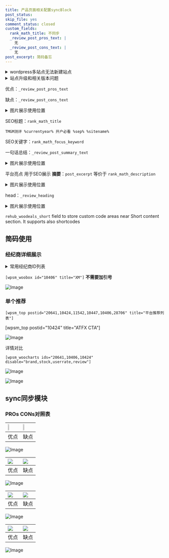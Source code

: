 ```yaml
---
title: 产品页面相关配置syncBlock
post_status: 
skip_file: yes
comment_status: closed
custom_fields:
  rank_math_title: 不同步
  _review_post_pros_text: |
    无
  _review_post_cons_text: |
    无
post_excerpt: 简码备忘
---
```

<details><summary>wordpress多站点无法新建站点</summary>

<li>和报错需要清理cookies一样的原因</li>
<li>wp-config.php里面<code>define( 'SUBDOMAIN_INSTALL', false );//子域名安装</code></li>
<li>新建子站点是用<code>define( 'SUBDOMAIN_INSTALL', true);//子域名安装</code> 完成以后，改成<code>false</code></li>
</details>

<details><summary>站点升级和相关版本问题</summary>

<p>wordpress：5.9.9
woocommerce：7.5.1
出现问题的地方：主题选项里面>><strong>Product layout >>compact style</strong></p>
<p>如何出现没有用过的字段 导致无法保存。先导出配置 然后进行修改，后面再次恢复即可。</p>
<p>出现部分字段无法显示时，需要返回默认布局后，对产品进行保存就好了。</p>
<p></p>
</details>

优点：`_review_post_pros_text`

缺点：`_review_post_cons_text`

<details><summary>图片展示使用位置</summary>

<img src="https://prod-files-secure.s3.us-west-2.amazonaws.com/39ed1227-6d7d-4570-be36-9ccd4a2c4241/f51d3d83-55d4-4bdf-9604-f37ec77ab556/Untitled.png?X-Amz-Algorithm=AWS4-HMAC-SHA256&X-Amz-Content-Sha256=UNSIGNED-PAYLOAD&X-Amz-Credential=ASIAZI2LB46627ZCP3JJ%2F20251014%2Fus-west-2%2Fs3%2Faws4_request&X-Amz-Date=20251014T165517Z&X-Amz-Expires=3600&X-Amz-Security-Token=IQoJb3JpZ2luX2VjELn%2F%2F%2F%2F%2F%2F%2F%2F%2F%2FwEaCXVzLXdlc3QtMiJHMEUCIFdj0MWKMMVAvPiXM9maD%2FaraQeSFtE6BVs2C4nXTg70AiEAn7NL%2BKW4uUEqp9s1tjBTlrOPF5cDV3TfsQ%2FthPXDN%2Fwq%2FwMIYhAAGgw2Mzc0MjMxODM4MDUiDCCLOAYnqXlEal1zLyrcA0crk%2FZZ66WFIVXxql%2FSPZPyUyE3syr5lSlD4xfMxyZ1HPBpKjJP%2B0Dm5dhZL9wZMwb9E6aKQt%2FtcwfJ7oRi%2FzK3oZTuOX42UeTwKYq0ppZJCV%2Bx5Clp9BK%2B8XLhnxB0D%2FcFlYoStOFEV%2BGpjtpmTs2bV1XTK4HnJJ%2FezShRNM52A6mrSeFk0yeX5GsH35wU%2FijvClWukp1mU19k6ZwynrN1UCL2pQURLaea7lZ9wrP5DdFI2AqUDHGKIP0EO4odAfjSUJi8ujlgcamOgON7Br%2B1VzEaGN6g7DeWQ6UQpuW2FSswiHqI7dqqGux27JBi6Dy3Uvp3dAnsYeZHRfjGiuUNv0fKaCTU3NjsdAC9rNp9x46w4hVeilrjfk5COLqfvQUuopRoPuw95bxVSUNJ%2FRc6i5AdcLEkKNVTCoK8U4ZiIRfDFFldGuKo%2BdzgZjeQGS%2FDHsstB07c9m9yFHZ4L22rWUp010qHicLzb1Aw1lr4BxtDmmm67Ge3Nj3F9dOXpNFwWT5%2BdwRal2FEmz6ee7QZyUYo1GFUEOC66skMfBwC%2BBiH18kq7jGWnEsAMGBy06TrLv%2B9VYtcIewTF%2BFbCx0Nb4jihfutW7ceEMAbV8Dccv2UVayWbZY1JgLJMIL4uccGOqUBfbNWyzhUAe90ugmM7uyIEEethW2e6C2h2IaOyuJXGBz5C%2FGt%2BugnGjAq2Di40JYUnzh168wHk7YTkMXYCaVtTknhxiOYV0MXg6Adk1qtuAx2sYJAsp52WZN73fVxg69mqGVdZuAaZVv7a7n0VvvP3RGcx0s0ecdWd4HCTw6shDJBjCQ%2B9GUwRF%2BnMD1gYTXXfQ2Kkz4kMaro3UbDoMsJ%2B2i3MmVN&X-Amz-Signature=827076a347ba702586a418c70839a155dd1fa40d583e452dc2e739620113a5b3&X-Amz-SignedHeaders=host&x-amz-checksum-mode=ENABLED&x-id=GetObject" alt="Image">
</details>

SEO标题：`rank_math_title`

`TMGM测评 %currentyear% 开户必看 %sep% %sitename%`

SEO关键字：`rank_math_focus_keyword`

一句话总结：`_review_post_summary_text`

<details><summary>图片展示使用位置</summary>

<img src="https://prod-files-secure.s3.us-west-2.amazonaws.com/39ed1227-6d7d-4570-be36-9ccd4a2c4241/4b96a922-296c-4f4e-8630-d1c870cbce01/Untitled.png?X-Amz-Algorithm=AWS4-HMAC-SHA256&X-Amz-Content-Sha256=UNSIGNED-PAYLOAD&X-Amz-Credential=ASIAZI2LB466Z7JJGJTS%2F20251014%2Fus-west-2%2Fs3%2Faws4_request&X-Amz-Date=20251014T165517Z&X-Amz-Expires=3600&X-Amz-Security-Token=IQoJb3JpZ2luX2VjELn%2F%2F%2F%2F%2F%2F%2F%2F%2F%2FwEaCXVzLXdlc3QtMiJGMEQCIA8bwLI7qvYDpdDYeFV8ItLPnaE9v2IUHXGIVClG67YfAiB9PcSGumnUZp8tB2sGxhnu0lqUWEd0O%2FGckYr%2B0yQgvyr%2FAwhiEAAaDDYzNzQyMzE4MzgwNSIMo8fXwCsL2y84Y4QhKtwDNFscaD7tolHK3zEwH0j%2BnKFnZuyz5S9%2BpzptumCe4%2BGg89M8%2FRieZFh9oDhBkdZihJyVWZpLGWda0ThojhsRmvzX%2BVeigy%2FXIxoesw%2BT7KaK5vXmRL1HSXzCX714nrp2%2BQ5R7O6gdABcMaMOQsOdi4neVdHTka4b6dtlW8Quuz5UJuXzJlA303rhwpjKA09duDRUUsNAGGXd6yTWrvUWmxiY9HR0hFlYvBkPdZgxF8FT2ZrBj3iAQAJzbAsrp9T1IOBYHh1SPXiArUHfSlnL%2FRTeGUGoXqrSI5CFP9IhZHhHhxr9ujLr9dNuwjMKAmDIDCJpYTHOAvthuIAu4EN9hwBLNb4WTo%2BTmo5rSFxBbE7BhVV6iDYRBP%2F4b5cRI0OKfEDDQM8vWGbV8%2FnSIV5m23rD1ul7V2HJtmSUKsTI6%2Bff%2BwvPcHuFPM9e41Xl%2BuYhWGiRHvepXUeE0xFldMy2%2FQUHwcwkfZ9FAq%2BJzrT4tJlGpDaKP%2BD%2FEwGLBLZ7xfxymvFEcoOdZYmBoIhR1Ztk0XVMrbXsM3hNBkJF5oYMd0ynsPLgshsNdKN8k1C7Zvkq6ApdyIa1doOn33ko2%2BTiBIZEnqfunTOzsTDM8VwdALkqHSFj5We%2BkCHAaTswlfi5xwY6pgF6IwB37wCDhnJUJgsBMR8LZZPNuvzWb6Zc7EGRiXxAt3T983vqhywsrUyAYYbtqV6mvHZkb9aRqmFcpn9k3GlOn2F0ocjey8wOYbnpLoJlutXGPSGGPQmOOy02HrRPMdsbe8qpGmw12of%2FVicS6jqFuHNJYymgGut2NUOac09RaRAgHlxmZ8MpXyqiJvMAASyBIWXMXh9Fk2lP9mSUWDBfdqvDCHZH&X-Amz-Signature=6414088bbf4bfdf89651e7a7126d2cfc9bfd98b3c17509e2aaafd68cd54c990c&X-Amz-SignedHeaders=host&x-amz-checksum-mode=ENABLED&x-id=GetObject" alt="Image">
</details>

平台亮点 用于SEO展示 **摘要**：`post_excerpt`  等价于 `rank_math_description`

<details><summary>图片展示使用位置</summary>

<img src="https://prod-files-secure.s3.us-west-2.amazonaws.com/39ed1227-6d7d-4570-be36-9ccd4a2c4241/1ee11f63-b60a-4dfe-a7a7-d58ff23b5d88/Untitled.png?X-Amz-Algorithm=AWS4-HMAC-SHA256&X-Amz-Content-Sha256=UNSIGNED-PAYLOAD&X-Amz-Credential=ASIAZI2LB466RLE4NOC7%2F20251014%2Fus-west-2%2Fs3%2Faws4_request&X-Amz-Date=20251014T165519Z&X-Amz-Expires=3600&X-Amz-Security-Token=IQoJb3JpZ2luX2VjELn%2F%2F%2F%2F%2F%2F%2F%2F%2F%2FwEaCXVzLXdlc3QtMiJHMEUCIHdC4MZB1MDqYeqAR%2FqUjlHfMr0I12fDl6YKaKCONR8QAiEA6CzddaaOR8zY3e7n92m5GSR7%2BNxn4G7HP1%2B3rZ%2Fpeq0q%2FwMIYhAAGgw2Mzc0MjMxODM4MDUiDE41SciF%2FeK434jxwSrcAwFSGdUXgBIj54dHxsMRgJBqcIJaMw9l8yHqbCizsAPYnbmRZq1MRmrWxhDKpWtYJlEG8wsGsJHGF4%2F2vqit%2F5B9b72b0w2IibBfYLm57wEfawks4t2fKowEYGC8zyb8BMNxJwf2%2FBLn%2BZ5AOkym6986ClRvPnQ3%2F6rLgmy9E2LunTZJAEyoZp%2F3%2BdBPsDSJSodwdWiG7aBrEBqb5JMAeZLzvfXhryaVVG3Q07YT2tDJ3MqSu12TRobO9OkE6j4vGgYwvtC3dT%2B2CCDUUe4G2cJtToEavKLH4ggyGD%2BBtG0YP3fvNZWfqd5vEk%2B66kMRqpGaxB6qoyPgtXoAEdbAU00cjSKo3F%2F%2FVjXl%2Fsl3YaTfJVNlrBFCcX791y7qtOj4C32XIx%2FPtKTKEqtstC60JyZVkqE7P8zHhrLhwJlmkf9CtVzL4GgpvcVPYq%2BCZfs2Akg2qXGqmXHQQ2HXhLdbt7DSD1X4L6dKIlCsgMW7fG0SWQ6buICqN4ImmHVFBi7CTeMpTH5h7qBdeZcuuF0ZQFwit9bxqtA9EbZPjMVzm2uhRogyjRcYsYY%2FJh5U6rKqyh2xDMCUvbpqwYMwyCH9v%2FmHiLvUD1MO93KRSCt35Gfdmu5OBWxntkE9uI%2FxMMb4uccGOqUBNF8aDXhaesIDM6vg8eske3cwdWS%2FUuWb%2B6Rr1Vg5SF5PKXtY4M1tGMXdsoHiivsLUnS18AyHBZAqEQTDb90COR0NCy4ex5pvVZzJZ5efOZposl51sTncqFG7ssStG%2Fny9OYdABNyfbBoUpK2HTVRgjtlH343tD21FA4mdpS%2BRAGZKEQjOfOsloCkAN1vQ3%2BUa6KMxfIuHW%2Ba7tH8swJHEvaTVDsA&X-Amz-Signature=cfdb448746be560b18e951594b50036e09499470d3f39bc1e9f8c56e8704109b&X-Amz-SignedHeaders=host&x-amz-checksum-mode=ENABLED&x-id=GetObject" alt="Image">
<img src="https://prod-files-secure.s3.us-west-2.amazonaws.com/39ed1227-6d7d-4570-be36-9ccd4a2c4241/ad4118b5-78d8-4fbe-801e-3b29b5d99c01/Untitled.png?X-Amz-Algorithm=AWS4-HMAC-SHA256&X-Amz-Content-Sha256=UNSIGNED-PAYLOAD&X-Amz-Credential=ASIAZI2LB466RLE4NOC7%2F20251014%2Fus-west-2%2Fs3%2Faws4_request&X-Amz-Date=20251014T165519Z&X-Amz-Expires=3600&X-Amz-Security-Token=IQoJb3JpZ2luX2VjELn%2F%2F%2F%2F%2F%2F%2F%2F%2F%2FwEaCXVzLXdlc3QtMiJHMEUCIHdC4MZB1MDqYeqAR%2FqUjlHfMr0I12fDl6YKaKCONR8QAiEA6CzddaaOR8zY3e7n92m5GSR7%2BNxn4G7HP1%2B3rZ%2Fpeq0q%2FwMIYhAAGgw2Mzc0MjMxODM4MDUiDE41SciF%2FeK434jxwSrcAwFSGdUXgBIj54dHxsMRgJBqcIJaMw9l8yHqbCizsAPYnbmRZq1MRmrWxhDKpWtYJlEG8wsGsJHGF4%2F2vqit%2F5B9b72b0w2IibBfYLm57wEfawks4t2fKowEYGC8zyb8BMNxJwf2%2FBLn%2BZ5AOkym6986ClRvPnQ3%2F6rLgmy9E2LunTZJAEyoZp%2F3%2BdBPsDSJSodwdWiG7aBrEBqb5JMAeZLzvfXhryaVVG3Q07YT2tDJ3MqSu12TRobO9OkE6j4vGgYwvtC3dT%2B2CCDUUe4G2cJtToEavKLH4ggyGD%2BBtG0YP3fvNZWfqd5vEk%2B66kMRqpGaxB6qoyPgtXoAEdbAU00cjSKo3F%2F%2FVjXl%2Fsl3YaTfJVNlrBFCcX791y7qtOj4C32XIx%2FPtKTKEqtstC60JyZVkqE7P8zHhrLhwJlmkf9CtVzL4GgpvcVPYq%2BCZfs2Akg2qXGqmXHQQ2HXhLdbt7DSD1X4L6dKIlCsgMW7fG0SWQ6buICqN4ImmHVFBi7CTeMpTH5h7qBdeZcuuF0ZQFwit9bxqtA9EbZPjMVzm2uhRogyjRcYsYY%2FJh5U6rKqyh2xDMCUvbpqwYMwyCH9v%2FmHiLvUD1MO93KRSCt35Gfdmu5OBWxntkE9uI%2FxMMb4uccGOqUBNF8aDXhaesIDM6vg8eske3cwdWS%2FUuWb%2B6Rr1Vg5SF5PKXtY4M1tGMXdsoHiivsLUnS18AyHBZAqEQTDb90COR0NCy4ex5pvVZzJZ5efOZposl51sTncqFG7ssStG%2Fny9OYdABNyfbBoUpK2HTVRgjtlH343tD21FA4mdpS%2BRAGZKEQjOfOsloCkAN1vQ3%2BUa6KMxfIuHW%2Ba7tH8swJHEvaTVDsA&X-Amz-Signature=c2900504e2e1738a1ac7d1bcefa0f101976df92acb87aecd89c67adb2a3b0985&X-Amz-SignedHeaders=host&x-amz-checksum-mode=ENABLED&x-id=GetObject" alt="Image">
<img src="https://prod-files-secure.s3.us-west-2.amazonaws.com/39ed1227-6d7d-4570-be36-9ccd4a2c4241/a38cf7c9-a79c-4b64-9e94-13589fe0758b/Untitled.png?X-Amz-Algorithm=AWS4-HMAC-SHA256&X-Amz-Content-Sha256=UNSIGNED-PAYLOAD&X-Amz-Credential=ASIAZI2LB466RLE4NOC7%2F20251014%2Fus-west-2%2Fs3%2Faws4_request&X-Amz-Date=20251014T165519Z&X-Amz-Expires=3600&X-Amz-Security-Token=IQoJb3JpZ2luX2VjELn%2F%2F%2F%2F%2F%2F%2F%2F%2F%2FwEaCXVzLXdlc3QtMiJHMEUCIHdC4MZB1MDqYeqAR%2FqUjlHfMr0I12fDl6YKaKCONR8QAiEA6CzddaaOR8zY3e7n92m5GSR7%2BNxn4G7HP1%2B3rZ%2Fpeq0q%2FwMIYhAAGgw2Mzc0MjMxODM4MDUiDE41SciF%2FeK434jxwSrcAwFSGdUXgBIj54dHxsMRgJBqcIJaMw9l8yHqbCizsAPYnbmRZq1MRmrWxhDKpWtYJlEG8wsGsJHGF4%2F2vqit%2F5B9b72b0w2IibBfYLm57wEfawks4t2fKowEYGC8zyb8BMNxJwf2%2FBLn%2BZ5AOkym6986ClRvPnQ3%2F6rLgmy9E2LunTZJAEyoZp%2F3%2BdBPsDSJSodwdWiG7aBrEBqb5JMAeZLzvfXhryaVVG3Q07YT2tDJ3MqSu12TRobO9OkE6j4vGgYwvtC3dT%2B2CCDUUe4G2cJtToEavKLH4ggyGD%2BBtG0YP3fvNZWfqd5vEk%2B66kMRqpGaxB6qoyPgtXoAEdbAU00cjSKo3F%2F%2FVjXl%2Fsl3YaTfJVNlrBFCcX791y7qtOj4C32XIx%2FPtKTKEqtstC60JyZVkqE7P8zHhrLhwJlmkf9CtVzL4GgpvcVPYq%2BCZfs2Akg2qXGqmXHQQ2HXhLdbt7DSD1X4L6dKIlCsgMW7fG0SWQ6buICqN4ImmHVFBi7CTeMpTH5h7qBdeZcuuF0ZQFwit9bxqtA9EbZPjMVzm2uhRogyjRcYsYY%2FJh5U6rKqyh2xDMCUvbpqwYMwyCH9v%2FmHiLvUD1MO93KRSCt35Gfdmu5OBWxntkE9uI%2FxMMb4uccGOqUBNF8aDXhaesIDM6vg8eske3cwdWS%2FUuWb%2B6Rr1Vg5SF5PKXtY4M1tGMXdsoHiivsLUnS18AyHBZAqEQTDb90COR0NCy4ex5pvVZzJZ5efOZposl51sTncqFG7ssStG%2Fny9OYdABNyfbBoUpK2HTVRgjtlH343tD21FA4mdpS%2BRAGZKEQjOfOsloCkAN1vQ3%2BUa6KMxfIuHW%2Ba7tH8swJHEvaTVDsA&X-Amz-Signature=61957e7d53858824e7c13e04bebae9ebdad27f8b073698a39a6c80b3ecf2aa9a&X-Amz-SignedHeaders=host&x-amz-checksum-mode=ENABLED&x-id=GetObject" alt="Image">
<img src="https://prod-files-secure.s3.us-west-2.amazonaws.com/39ed1227-6d7d-4570-be36-9ccd4a2c4241/7da6fc1e-d2ac-42ae-8c75-cb5749aa18f6/Untitled.png?X-Amz-Algorithm=AWS4-HMAC-SHA256&X-Amz-Content-Sha256=UNSIGNED-PAYLOAD&X-Amz-Credential=ASIAZI2LB466RLE4NOC7%2F20251014%2Fus-west-2%2Fs3%2Faws4_request&X-Amz-Date=20251014T165519Z&X-Amz-Expires=3600&X-Amz-Security-Token=IQoJb3JpZ2luX2VjELn%2F%2F%2F%2F%2F%2F%2F%2F%2F%2FwEaCXVzLXdlc3QtMiJHMEUCIHdC4MZB1MDqYeqAR%2FqUjlHfMr0I12fDl6YKaKCONR8QAiEA6CzddaaOR8zY3e7n92m5GSR7%2BNxn4G7HP1%2B3rZ%2Fpeq0q%2FwMIYhAAGgw2Mzc0MjMxODM4MDUiDE41SciF%2FeK434jxwSrcAwFSGdUXgBIj54dHxsMRgJBqcIJaMw9l8yHqbCizsAPYnbmRZq1MRmrWxhDKpWtYJlEG8wsGsJHGF4%2F2vqit%2F5B9b72b0w2IibBfYLm57wEfawks4t2fKowEYGC8zyb8BMNxJwf2%2FBLn%2BZ5AOkym6986ClRvPnQ3%2F6rLgmy9E2LunTZJAEyoZp%2F3%2BdBPsDSJSodwdWiG7aBrEBqb5JMAeZLzvfXhryaVVG3Q07YT2tDJ3MqSu12TRobO9OkE6j4vGgYwvtC3dT%2B2CCDUUe4G2cJtToEavKLH4ggyGD%2BBtG0YP3fvNZWfqd5vEk%2B66kMRqpGaxB6qoyPgtXoAEdbAU00cjSKo3F%2F%2FVjXl%2Fsl3YaTfJVNlrBFCcX791y7qtOj4C32XIx%2FPtKTKEqtstC60JyZVkqE7P8zHhrLhwJlmkf9CtVzL4GgpvcVPYq%2BCZfs2Akg2qXGqmXHQQ2HXhLdbt7DSD1X4L6dKIlCsgMW7fG0SWQ6buICqN4ImmHVFBi7CTeMpTH5h7qBdeZcuuF0ZQFwit9bxqtA9EbZPjMVzm2uhRogyjRcYsYY%2FJh5U6rKqyh2xDMCUvbpqwYMwyCH9v%2FmHiLvUD1MO93KRSCt35Gfdmu5OBWxntkE9uI%2FxMMb4uccGOqUBNF8aDXhaesIDM6vg8eske3cwdWS%2FUuWb%2B6Rr1Vg5SF5PKXtY4M1tGMXdsoHiivsLUnS18AyHBZAqEQTDb90COR0NCy4ex5pvVZzJZ5efOZposl51sTncqFG7ssStG%2Fny9OYdABNyfbBoUpK2HTVRgjtlH343tD21FA4mdpS%2BRAGZKEQjOfOsloCkAN1vQ3%2BUa6KMxfIuHW%2Ba7tH8swJHEvaTVDsA&X-Amz-Signature=907b96562fd0d3f69b9cb7a36ff1dfe0fd73e08d6b8a3a0c4fb8701d48b08361&X-Amz-SignedHeaders=host&x-amz-checksum-mode=ENABLED&x-id=GetObject" alt="Image">
<img src="https://prod-files-secure.s3.us-west-2.amazonaws.com/39ed1227-6d7d-4570-be36-9ccd4a2c4241/7e97f40a-eaee-47f5-b2f9-475f96808fa7/Untitled.png?X-Amz-Algorithm=AWS4-HMAC-SHA256&X-Amz-Content-Sha256=UNSIGNED-PAYLOAD&X-Amz-Credential=ASIAZI2LB466RLE4NOC7%2F20251014%2Fus-west-2%2Fs3%2Faws4_request&X-Amz-Date=20251014T165519Z&X-Amz-Expires=3600&X-Amz-Security-Token=IQoJb3JpZ2luX2VjELn%2F%2F%2F%2F%2F%2F%2F%2F%2F%2FwEaCXVzLXdlc3QtMiJHMEUCIHdC4MZB1MDqYeqAR%2FqUjlHfMr0I12fDl6YKaKCONR8QAiEA6CzddaaOR8zY3e7n92m5GSR7%2BNxn4G7HP1%2B3rZ%2Fpeq0q%2FwMIYhAAGgw2Mzc0MjMxODM4MDUiDE41SciF%2FeK434jxwSrcAwFSGdUXgBIj54dHxsMRgJBqcIJaMw9l8yHqbCizsAPYnbmRZq1MRmrWxhDKpWtYJlEG8wsGsJHGF4%2F2vqit%2F5B9b72b0w2IibBfYLm57wEfawks4t2fKowEYGC8zyb8BMNxJwf2%2FBLn%2BZ5AOkym6986ClRvPnQ3%2F6rLgmy9E2LunTZJAEyoZp%2F3%2BdBPsDSJSodwdWiG7aBrEBqb5JMAeZLzvfXhryaVVG3Q07YT2tDJ3MqSu12TRobO9OkE6j4vGgYwvtC3dT%2B2CCDUUe4G2cJtToEavKLH4ggyGD%2BBtG0YP3fvNZWfqd5vEk%2B66kMRqpGaxB6qoyPgtXoAEdbAU00cjSKo3F%2F%2FVjXl%2Fsl3YaTfJVNlrBFCcX791y7qtOj4C32XIx%2FPtKTKEqtstC60JyZVkqE7P8zHhrLhwJlmkf9CtVzL4GgpvcVPYq%2BCZfs2Akg2qXGqmXHQQ2HXhLdbt7DSD1X4L6dKIlCsgMW7fG0SWQ6buICqN4ImmHVFBi7CTeMpTH5h7qBdeZcuuF0ZQFwit9bxqtA9EbZPjMVzm2uhRogyjRcYsYY%2FJh5U6rKqyh2xDMCUvbpqwYMwyCH9v%2FmHiLvUD1MO93KRSCt35Gfdmu5OBWxntkE9uI%2FxMMb4uccGOqUBNF8aDXhaesIDM6vg8eske3cwdWS%2FUuWb%2B6Rr1Vg5SF5PKXtY4M1tGMXdsoHiivsLUnS18AyHBZAqEQTDb90COR0NCy4ex5pvVZzJZ5efOZposl51sTncqFG7ssStG%2Fny9OYdABNyfbBoUpK2HTVRgjtlH343tD21FA4mdpS%2BRAGZKEQjOfOsloCkAN1vQ3%2BUa6KMxfIuHW%2Ba7tH8swJHEvaTVDsA&X-Amz-Signature=f0ca2bb28f8f9ec83fe4327d02718f6dd3027813d14f17c4fdc61327d8086826&X-Amz-SignedHeaders=host&x-amz-checksum-mode=ENABLED&x-id=GetObject" alt="Image">
</details>

head：`_review_heading`

<details><summary>图片展示使用位置</summary>

<img src="https://prod-files-secure.s3.us-west-2.amazonaws.com/39ed1227-6d7d-4570-be36-9ccd4a2c4241/3a4650ad-9887-415c-889a-edd51fa54f27/Untitled.png?X-Amz-Algorithm=AWS4-HMAC-SHA256&X-Amz-Content-Sha256=UNSIGNED-PAYLOAD&X-Amz-Credential=ASIAZI2LB466VNYWVV22%2F20251014%2Fus-west-2%2Fs3%2Faws4_request&X-Amz-Date=20251014T165521Z&X-Amz-Expires=3600&X-Amz-Security-Token=IQoJb3JpZ2luX2VjELn%2F%2F%2F%2F%2F%2F%2F%2F%2F%2FwEaCXVzLXdlc3QtMiJHMEUCIGXtL%2BlU5gn5uPkGfZOi2DdH5nmensD84%2F6Yyr5LWPfgAiEAgI0JA92g7sEFGTNXPadQdqzDR2GxMW2Ae9GFg1kN5%2BAq%2FwMIYhAAGgw2Mzc0MjMxODM4MDUiDH8gLKZwlhjPLeIetircA6wudacBPRzCLcAvlBTV8U8ddcSxLQz4wcWZ8mDeDhDni6koSLjev1xV8qK%2BNp11a8bDsJLCoETeU2etCPZsxowfSSBihFyj0gTyJM2HVSvlH49Hf9eav7f477ueMa96YIK0Hb8uKtrWxcyBM%2FCsMwpYnuT4gNWOgA19e8fzjV6PRKuJ1UUxhyZmwUWzhx%2FT9TMnTITKmN03V3G%2BjbgXcVs4yoV7JZQV%2BoZjbz6ehQY%2Bk9jpboEVsLmxcXQfkqxCOUMYnyW7FTA1TMXl1xseDWa80tymBBPQDQq4s0a4L7uJPVv%2BTonPYYhSDrt2nuy%2Bib6DPyJu%2BnTo%2Fxe0IEj9yute4gRnCrcA2BTf3D1DHGL5QERNIgbLzj%2BAVNFalI06WWJ8Ywe%2FoNA6lvZ1zTSeI68s33tsZ5Bo5M91NHF0Hsy9iyjp5ATukKQ8PwvfK48S5VniJMo%2BxTpB9Asqmrzw6knLuN1VrRLe5cyYpDgFQ3OiXZaiy7DbhGdDxbhKxMJ3aHBo0xtYciUsy5sY6b6CKqxogq8G3CllwEBn%2F%2BFFY7SMzBTxCoJYNwyOf75dsgtHdr8bGp%2F%2FCKovXofxlr2FWiY%2B1NVjxkouWVJK6%2BtiWG5ssKR2T8w%2F4kDsEagYMIH4uccGOqUBeIh1UXGqQQXa2ESmRduP3yQB5RfEVgD%2BoBzvopnv4MVEsIHR157BkayvDDV8UtVBVSWw%2FTFt3FIXwU32ObQxdpKcqrCEnXjsbdpE7KP38dpbccIaQSBG9Uhrhggce9IA7bUpJ7soigrLXpDMEmDrm0I9ZGfVTR0aDtaLE8%2Fx01sM6DXNRTbRD3m0he%2Bq3jGEV1LrcmPIpiz2eEXhpqHQSy5pq94B&X-Amz-Signature=90de2da37bda51f3fcbca9986a6195e263a51d7a01989ec58fd4d92636e39f50&X-Amz-SignedHeaders=host&x-amz-checksum-mode=ENABLED&x-id=GetObject" alt="Image">
</details>

`rehub_woodeals_short`	field to store custom code areas near Short content section. It supports also shortcodes



## 简码使用

### 经纪商详细展示

<details><summary>常用经纪商ID列表</summary>

<pre><code class="php">嘉盛 ===> 20641  [wpsm_woobox id="20641" title="嘉盛"]
易信easymarkets ===> 11542  [wpsm_woobox id="11542" title="易信easymarkets"]
ATFX外汇 ===> 10424  [wpsm_woobox id="10424" title="ATFX"]
XM ===> 10406  [wpsm_woobox id="10406" title="XM"]
TMGM ===> 29622  [wpsm_woobox id="29622" title="TMGM"]
HYCM ===> 10447  [wpsm_woobox id="10447" title="HYCM"]
fpmarkets澳福外汇 ===> 20639  [wpsm_woobox id="20639" title="fpmarkets澳福外汇"]</code></pre>
</details>

`[wpsm_woobox id="10406" title="XM"]` **不需要加引号**

![Image](https://prod-files-secure.s3.us-west-2.amazonaws.com/39ed1227-6d7d-4570-be36-9ccd4a2c4241/4f898f9d-0fa7-4e43-acd3-ac6bc7be575a/Untitled.png?X-Amz-Algorithm=AWS4-HMAC-SHA256&X-Amz-Content-Sha256=UNSIGNED-PAYLOAD&X-Amz-Credential=ASIAZI2LB466XZ35TG3A%2F20251014%2Fus-west-2%2Fs3%2Faws4_request&X-Amz-Date=20251014T165516Z&X-Amz-Expires=3600&X-Amz-Security-Token=IQoJb3JpZ2luX2VjELn%2F%2F%2F%2F%2F%2F%2F%2F%2F%2FwEaCXVzLXdlc3QtMiJGMEQCIDOby7r2oYEZipRkdkkfOdHiRq2RizyuJF1UzxdSNTFxAiAiuLP2VOxLh1EUV0mo5lu7RemsRlG7Fco22jnx2QPRJSr%2FAwhiEAAaDDYzNzQyMzE4MzgwNSIMz5PeJ7VgI5fgoJBmKtwDPtWeCEVLGWPmdtrOteDlU24cwrFWuBPy%2BxrBMGz%2BNfHwN4tPvFUiiOfCePTIKqxdzHMHo5uSzirVogWLSoC96GthokLkR0hWdNhaMmHpseWHtBAqKXmBNjsGw5B6aOUfQOkFp%2Fk2hGPC0%2BfptnrYU5ViWEDsHFIQ9cqjXl0cMjc%2FZ9ISVM9A5TMGiSmwNMCiIE1t62k5NFthCcd6v32bG%2FDo%2FmM4y5EcNsFhZdubei4Glj7ulJKPTq9J1Dz%2FTjj%2FvICUZ4lWotLUmbu94%2BryIgO6TZls6ovPqgeMFK2RG2s81e7Jl2FreL3FMhz1fjMfXqYLLCnj7c13%2FUZwXQ1fDp9nq%2Fg3vOkBnUMfnUGcA1HH19ofmFzL26JnNcSpH9K4tp2lGodzHIJt2ZTqon72l2%2FDplk%2B5lpsFu3dAs4jyCgobDVdfMNJ9yRCeKLHl7u6rh%2FFBgqo8ivBDkJ6SAkCn%2Fxkz9sxYtUvrI4edzC9QgTdNsJ5sZ9WG6TBMRPvWK31t7YzuR%2FWpe7byyrMUAg2auFKJTEIhjQtTm9hnp5od3zcxB97rwh1qOwFIX%2B%2F3a%2B8VZUerODdOI%2Fc6MTGqpKh%2FlnqSLcLxksmZp9NyokeB0WEixnG1LPzZ0ivsSkwjPi5xwY6pgGtz7G%2BUGv%2FdwCCPybweFw3NN1mWF9zp%2BdsC7c%2FX22qYl2QmEuI72fb2IHXnc%2F7fuGFSbIlgt1Cn8JGj%2FZ85YiGVGMEJqsZiEqeyUdgma%2Bk5uOH9yZPy4LHZtvIpw8uo%2B66dTg7oDemvrDfOAaM64SgEWpAqY%2FNCq0EShvxaAOs9z5bwRsSuUm8uISTvGyeUrNoPTJT%2B%2BKG6E3X9Axt9TOs1ezUNFxO&X-Amz-Signature=8b03908545e6bf25c16408e2717961efe8a1738d46d84e6df7272fc258886191&X-Amz-SignedHeaders=host&x-amz-checksum-mode=ENABLED&x-id=GetObject)

### 单个推荐
`[wpsm_top postid="20641,10424,11542,10447,10406,28706" title="平台推荐列表"]`

[wpsm_top postid="10424" title="ATFX CTA"]

![Image](https://prod-files-secure.s3.us-west-2.amazonaws.com/39ed1227-6d7d-4570-be36-9ccd4a2c4241/5ac620dc-51a8-48b6-b55d-91f47299193c/Untitled.png?X-Amz-Algorithm=AWS4-HMAC-SHA256&X-Amz-Content-Sha256=UNSIGNED-PAYLOAD&X-Amz-Credential=ASIAZI2LB466XZ35TG3A%2F20251014%2Fus-west-2%2Fs3%2Faws4_request&X-Amz-Date=20251014T165516Z&X-Amz-Expires=3600&X-Amz-Security-Token=IQoJb3JpZ2luX2VjELn%2F%2F%2F%2F%2F%2F%2F%2F%2F%2FwEaCXVzLXdlc3QtMiJGMEQCIDOby7r2oYEZipRkdkkfOdHiRq2RizyuJF1UzxdSNTFxAiAiuLP2VOxLh1EUV0mo5lu7RemsRlG7Fco22jnx2QPRJSr%2FAwhiEAAaDDYzNzQyMzE4MzgwNSIMz5PeJ7VgI5fgoJBmKtwDPtWeCEVLGWPmdtrOteDlU24cwrFWuBPy%2BxrBMGz%2BNfHwN4tPvFUiiOfCePTIKqxdzHMHo5uSzirVogWLSoC96GthokLkR0hWdNhaMmHpseWHtBAqKXmBNjsGw5B6aOUfQOkFp%2Fk2hGPC0%2BfptnrYU5ViWEDsHFIQ9cqjXl0cMjc%2FZ9ISVM9A5TMGiSmwNMCiIE1t62k5NFthCcd6v32bG%2FDo%2FmM4y5EcNsFhZdubei4Glj7ulJKPTq9J1Dz%2FTjj%2FvICUZ4lWotLUmbu94%2BryIgO6TZls6ovPqgeMFK2RG2s81e7Jl2FreL3FMhz1fjMfXqYLLCnj7c13%2FUZwXQ1fDp9nq%2Fg3vOkBnUMfnUGcA1HH19ofmFzL26JnNcSpH9K4tp2lGodzHIJt2ZTqon72l2%2FDplk%2B5lpsFu3dAs4jyCgobDVdfMNJ9yRCeKLHl7u6rh%2FFBgqo8ivBDkJ6SAkCn%2Fxkz9sxYtUvrI4edzC9QgTdNsJ5sZ9WG6TBMRPvWK31t7YzuR%2FWpe7byyrMUAg2auFKJTEIhjQtTm9hnp5od3zcxB97rwh1qOwFIX%2B%2F3a%2B8VZUerODdOI%2Fc6MTGqpKh%2FlnqSLcLxksmZp9NyokeB0WEixnG1LPzZ0ivsSkwjPi5xwY6pgGtz7G%2BUGv%2FdwCCPybweFw3NN1mWF9zp%2BdsC7c%2FX22qYl2QmEuI72fb2IHXnc%2F7fuGFSbIlgt1Cn8JGj%2FZ85YiGVGMEJqsZiEqeyUdgma%2Bk5uOH9yZPy4LHZtvIpw8uo%2B66dTg7oDemvrDfOAaM64SgEWpAqY%2FNCq0EShvxaAOs9z5bwRsSuUm8uISTvGyeUrNoPTJT%2B%2BKG6E3X9Axt9TOs1ezUNFxO&X-Amz-Signature=e3e6f9db58568ad0243c856b43b1f2d7ad0c466c41bf75b67abc54414636150a&X-Amz-SignedHeaders=host&x-amz-checksum-mode=ENABLED&x-id=GetObject)

详情对比

`[wpsm_woocharts ids="20641,10406,10424" disable="brand,stock,userrate,review"]`

![Image](https://prod-files-secure.s3.us-west-2.amazonaws.com/39ed1227-6d7d-4570-be36-9ccd4a2c4241/bf3ba45f-b9f3-4295-8aef-b4a495fd25f4/Untitled.png?X-Amz-Algorithm=AWS4-HMAC-SHA256&X-Amz-Content-Sha256=UNSIGNED-PAYLOAD&X-Amz-Credential=ASIAZI2LB466XZ35TG3A%2F20251014%2Fus-west-2%2Fs3%2Faws4_request&X-Amz-Date=20251014T165516Z&X-Amz-Expires=3600&X-Amz-Security-Token=IQoJb3JpZ2luX2VjELn%2F%2F%2F%2F%2F%2F%2F%2F%2F%2FwEaCXVzLXdlc3QtMiJGMEQCIDOby7r2oYEZipRkdkkfOdHiRq2RizyuJF1UzxdSNTFxAiAiuLP2VOxLh1EUV0mo5lu7RemsRlG7Fco22jnx2QPRJSr%2FAwhiEAAaDDYzNzQyMzE4MzgwNSIMz5PeJ7VgI5fgoJBmKtwDPtWeCEVLGWPmdtrOteDlU24cwrFWuBPy%2BxrBMGz%2BNfHwN4tPvFUiiOfCePTIKqxdzHMHo5uSzirVogWLSoC96GthokLkR0hWdNhaMmHpseWHtBAqKXmBNjsGw5B6aOUfQOkFp%2Fk2hGPC0%2BfptnrYU5ViWEDsHFIQ9cqjXl0cMjc%2FZ9ISVM9A5TMGiSmwNMCiIE1t62k5NFthCcd6v32bG%2FDo%2FmM4y5EcNsFhZdubei4Glj7ulJKPTq9J1Dz%2FTjj%2FvICUZ4lWotLUmbu94%2BryIgO6TZls6ovPqgeMFK2RG2s81e7Jl2FreL3FMhz1fjMfXqYLLCnj7c13%2FUZwXQ1fDp9nq%2Fg3vOkBnUMfnUGcA1HH19ofmFzL26JnNcSpH9K4tp2lGodzHIJt2ZTqon72l2%2FDplk%2B5lpsFu3dAs4jyCgobDVdfMNJ9yRCeKLHl7u6rh%2FFBgqo8ivBDkJ6SAkCn%2Fxkz9sxYtUvrI4edzC9QgTdNsJ5sZ9WG6TBMRPvWK31t7YzuR%2FWpe7byyrMUAg2auFKJTEIhjQtTm9hnp5od3zcxB97rwh1qOwFIX%2B%2F3a%2B8VZUerODdOI%2Fc6MTGqpKh%2FlnqSLcLxksmZp9NyokeB0WEixnG1LPzZ0ivsSkwjPi5xwY6pgGtz7G%2BUGv%2FdwCCPybweFw3NN1mWF9zp%2BdsC7c%2FX22qYl2QmEuI72fb2IHXnc%2F7fuGFSbIlgt1Cn8JGj%2FZ85YiGVGMEJqsZiEqeyUdgma%2Bk5uOH9yZPy4LHZtvIpw8uo%2B66dTg7oDemvrDfOAaM64SgEWpAqY%2FNCq0EShvxaAOs9z5bwRsSuUm8uISTvGyeUrNoPTJT%2B%2BKG6E3X9Axt9TOs1ezUNFxO&X-Amz-Signature=33d0bdc9f263fab9cdcfd1c4747dcfa7f8f7a86f3fc78d5f3ccf18531e497176&X-Amz-SignedHeaders=host&x-amz-checksum-mode=ENABLED&x-id=GetObject)

![Image](https://prod-files-secure.s3.us-west-2.amazonaws.com/39ed1227-6d7d-4570-be36-9ccd4a2c4241/30bc56ef-f383-4b48-9768-2ebc9e436ec0/Untitled.png?X-Amz-Algorithm=AWS4-HMAC-SHA256&X-Amz-Content-Sha256=UNSIGNED-PAYLOAD&X-Amz-Credential=ASIAZI2LB466XZ35TG3A%2F20251014%2Fus-west-2%2Fs3%2Faws4_request&X-Amz-Date=20251014T165516Z&X-Amz-Expires=3600&X-Amz-Security-Token=IQoJb3JpZ2luX2VjELn%2F%2F%2F%2F%2F%2F%2F%2F%2F%2FwEaCXVzLXdlc3QtMiJGMEQCIDOby7r2oYEZipRkdkkfOdHiRq2RizyuJF1UzxdSNTFxAiAiuLP2VOxLh1EUV0mo5lu7RemsRlG7Fco22jnx2QPRJSr%2FAwhiEAAaDDYzNzQyMzE4MzgwNSIMz5PeJ7VgI5fgoJBmKtwDPtWeCEVLGWPmdtrOteDlU24cwrFWuBPy%2BxrBMGz%2BNfHwN4tPvFUiiOfCePTIKqxdzHMHo5uSzirVogWLSoC96GthokLkR0hWdNhaMmHpseWHtBAqKXmBNjsGw5B6aOUfQOkFp%2Fk2hGPC0%2BfptnrYU5ViWEDsHFIQ9cqjXl0cMjc%2FZ9ISVM9A5TMGiSmwNMCiIE1t62k5NFthCcd6v32bG%2FDo%2FmM4y5EcNsFhZdubei4Glj7ulJKPTq9J1Dz%2FTjj%2FvICUZ4lWotLUmbu94%2BryIgO6TZls6ovPqgeMFK2RG2s81e7Jl2FreL3FMhz1fjMfXqYLLCnj7c13%2FUZwXQ1fDp9nq%2Fg3vOkBnUMfnUGcA1HH19ofmFzL26JnNcSpH9K4tp2lGodzHIJt2ZTqon72l2%2FDplk%2B5lpsFu3dAs4jyCgobDVdfMNJ9yRCeKLHl7u6rh%2FFBgqo8ivBDkJ6SAkCn%2Fxkz9sxYtUvrI4edzC9QgTdNsJ5sZ9WG6TBMRPvWK31t7YzuR%2FWpe7byyrMUAg2auFKJTEIhjQtTm9hnp5od3zcxB97rwh1qOwFIX%2B%2F3a%2B8VZUerODdOI%2Fc6MTGqpKh%2FlnqSLcLxksmZp9NyokeB0WEixnG1LPzZ0ivsSkwjPi5xwY6pgGtz7G%2BUGv%2FdwCCPybweFw3NN1mWF9zp%2BdsC7c%2FX22qYl2QmEuI72fb2IHXnc%2F7fuGFSbIlgt1Cn8JGj%2FZ85YiGVGMEJqsZiEqeyUdgma%2Bk5uOH9yZPy4LHZtvIpw8uo%2B66dTg7oDemvrDfOAaM64SgEWpAqY%2FNCq0EShvxaAOs9z5bwRsSuUm8uISTvGyeUrNoPTJT%2B%2BKG6E3X9Axt9TOs1ezUNFxO&X-Amz-Signature=4c3aa1d55595df0f3d8892829499c680974158fc683a5ed9fa91ea8fec0305f0&X-Amz-SignedHeaders=host&x-amz-checksum-mode=ENABLED&x-id=GetObject)

## sync同步模块

### PROs CONs对照表

| <img src="https://cdn.ifttt.fun/gh/jarlin8/OSS@main/icons/customize/pros.svg" height="auto" width="37.3%"> | <img src="https://cdn.ifttt.fun/gh/jarlin8/OSS@main/icons/customize/cons.svg" height="auto" width="28.8%"> |
| :--- | :--- |
| 优点 | 缺点 |

![Image](https://prod-files-secure.s3.us-west-2.amazonaws.com/39ed1227-6d7d-4570-be36-9ccd4a2c4241/8742b755-dfb5-4004-9a5f-d6e561664bd8/Untitled.png?X-Amz-Algorithm=AWS4-HMAC-SHA256&X-Amz-Content-Sha256=UNSIGNED-PAYLOAD&X-Amz-Credential=ASIAZI2LB466XZ35TG3A%2F20251014%2Fus-west-2%2Fs3%2Faws4_request&X-Amz-Date=20251014T165516Z&X-Amz-Expires=3600&X-Amz-Security-Token=IQoJb3JpZ2luX2VjELn%2F%2F%2F%2F%2F%2F%2F%2F%2F%2FwEaCXVzLXdlc3QtMiJGMEQCIDOby7r2oYEZipRkdkkfOdHiRq2RizyuJF1UzxdSNTFxAiAiuLP2VOxLh1EUV0mo5lu7RemsRlG7Fco22jnx2QPRJSr%2FAwhiEAAaDDYzNzQyMzE4MzgwNSIMz5PeJ7VgI5fgoJBmKtwDPtWeCEVLGWPmdtrOteDlU24cwrFWuBPy%2BxrBMGz%2BNfHwN4tPvFUiiOfCePTIKqxdzHMHo5uSzirVogWLSoC96GthokLkR0hWdNhaMmHpseWHtBAqKXmBNjsGw5B6aOUfQOkFp%2Fk2hGPC0%2BfptnrYU5ViWEDsHFIQ9cqjXl0cMjc%2FZ9ISVM9A5TMGiSmwNMCiIE1t62k5NFthCcd6v32bG%2FDo%2FmM4y5EcNsFhZdubei4Glj7ulJKPTq9J1Dz%2FTjj%2FvICUZ4lWotLUmbu94%2BryIgO6TZls6ovPqgeMFK2RG2s81e7Jl2FreL3FMhz1fjMfXqYLLCnj7c13%2FUZwXQ1fDp9nq%2Fg3vOkBnUMfnUGcA1HH19ofmFzL26JnNcSpH9K4tp2lGodzHIJt2ZTqon72l2%2FDplk%2B5lpsFu3dAs4jyCgobDVdfMNJ9yRCeKLHl7u6rh%2FFBgqo8ivBDkJ6SAkCn%2Fxkz9sxYtUvrI4edzC9QgTdNsJ5sZ9WG6TBMRPvWK31t7YzuR%2FWpe7byyrMUAg2auFKJTEIhjQtTm9hnp5od3zcxB97rwh1qOwFIX%2B%2F3a%2B8VZUerODdOI%2Fc6MTGqpKh%2FlnqSLcLxksmZp9NyokeB0WEixnG1LPzZ0ivsSkwjPi5xwY6pgGtz7G%2BUGv%2FdwCCPybweFw3NN1mWF9zp%2BdsC7c%2FX22qYl2QmEuI72fb2IHXnc%2F7fuGFSbIlgt1Cn8JGj%2FZ85YiGVGMEJqsZiEqeyUdgma%2Bk5uOH9yZPy4LHZtvIpw8uo%2B66dTg7oDemvrDfOAaM64SgEWpAqY%2FNCq0EShvxaAOs9z5bwRsSuUm8uISTvGyeUrNoPTJT%2B%2BKG6E3X9Axt9TOs1ezUNFxO&X-Amz-Signature=ab53f777d082b4a79b54b10c5576c21a46ad664e200a67b41a6ae9cd4f425888&X-Amz-SignedHeaders=host&x-amz-checksum-mode=ENABLED&x-id=GetObject)

| <img src="https://cdn.ifttt.fun/gh/jarlin8/OSS@main/icons/customize/pros1.svg" height="auto"> | <img src="https://cdn.ifttt.fun/gh/jarlin8/OSS@main/icons/customize/cons1.svg" height="auto"> |
| :--- | :--- |
| 优点 | 缺点 |

![Image](https://prod-files-secure.s3.us-west-2.amazonaws.com/39ed1227-6d7d-4570-be36-9ccd4a2c4241/806358f8-c9c4-4e17-bb35-c6c76a5397a5/Untitled.png?X-Amz-Algorithm=AWS4-HMAC-SHA256&X-Amz-Content-Sha256=UNSIGNED-PAYLOAD&X-Amz-Credential=ASIAZI2LB466XZ35TG3A%2F20251014%2Fus-west-2%2Fs3%2Faws4_request&X-Amz-Date=20251014T165516Z&X-Amz-Expires=3600&X-Amz-Security-Token=IQoJb3JpZ2luX2VjELn%2F%2F%2F%2F%2F%2F%2F%2F%2F%2FwEaCXVzLXdlc3QtMiJGMEQCIDOby7r2oYEZipRkdkkfOdHiRq2RizyuJF1UzxdSNTFxAiAiuLP2VOxLh1EUV0mo5lu7RemsRlG7Fco22jnx2QPRJSr%2FAwhiEAAaDDYzNzQyMzE4MzgwNSIMz5PeJ7VgI5fgoJBmKtwDPtWeCEVLGWPmdtrOteDlU24cwrFWuBPy%2BxrBMGz%2BNfHwN4tPvFUiiOfCePTIKqxdzHMHo5uSzirVogWLSoC96GthokLkR0hWdNhaMmHpseWHtBAqKXmBNjsGw5B6aOUfQOkFp%2Fk2hGPC0%2BfptnrYU5ViWEDsHFIQ9cqjXl0cMjc%2FZ9ISVM9A5TMGiSmwNMCiIE1t62k5NFthCcd6v32bG%2FDo%2FmM4y5EcNsFhZdubei4Glj7ulJKPTq9J1Dz%2FTjj%2FvICUZ4lWotLUmbu94%2BryIgO6TZls6ovPqgeMFK2RG2s81e7Jl2FreL3FMhz1fjMfXqYLLCnj7c13%2FUZwXQ1fDp9nq%2Fg3vOkBnUMfnUGcA1HH19ofmFzL26JnNcSpH9K4tp2lGodzHIJt2ZTqon72l2%2FDplk%2B5lpsFu3dAs4jyCgobDVdfMNJ9yRCeKLHl7u6rh%2FFBgqo8ivBDkJ6SAkCn%2Fxkz9sxYtUvrI4edzC9QgTdNsJ5sZ9WG6TBMRPvWK31t7YzuR%2FWpe7byyrMUAg2auFKJTEIhjQtTm9hnp5od3zcxB97rwh1qOwFIX%2B%2F3a%2B8VZUerODdOI%2Fc6MTGqpKh%2FlnqSLcLxksmZp9NyokeB0WEixnG1LPzZ0ivsSkwjPi5xwY6pgGtz7G%2BUGv%2FdwCCPybweFw3NN1mWF9zp%2BdsC7c%2FX22qYl2QmEuI72fb2IHXnc%2F7fuGFSbIlgt1Cn8JGj%2FZ85YiGVGMEJqsZiEqeyUdgma%2Bk5uOH9yZPy4LHZtvIpw8uo%2B66dTg7oDemvrDfOAaM64SgEWpAqY%2FNCq0EShvxaAOs9z5bwRsSuUm8uISTvGyeUrNoPTJT%2B%2BKG6E3X9Axt9TOs1ezUNFxO&X-Amz-Signature=0b029dc8fec55cf6b0ede7c5d1205cc733eee8d23e0adaef652a7a0a94a2a75b&X-Amz-SignedHeaders=host&x-amz-checksum-mode=ENABLED&x-id=GetObject)

| <img src="https://cdn.ifttt.fun/gh/jarlin8/OSS@main/icons/customize/pros2.svg" height="auto"> | <img src="https://cdn.ifttt.fun/gh/jarlin8/OSS@main/icons/customize/cons2.svg" height="auto"> |
| :--- | :--- |
| 优点 | 缺点 |

![Image](https://prod-files-secure.s3.us-west-2.amazonaws.com/39ed1227-6d7d-4570-be36-9ccd4a2c4241/a9245ec9-70dd-4005-b534-0d54315fc5f3/Untitled.png?X-Amz-Algorithm=AWS4-HMAC-SHA256&X-Amz-Content-Sha256=UNSIGNED-PAYLOAD&X-Amz-Credential=ASIAZI2LB466XZ35TG3A%2F20251014%2Fus-west-2%2Fs3%2Faws4_request&X-Amz-Date=20251014T165516Z&X-Amz-Expires=3600&X-Amz-Security-Token=IQoJb3JpZ2luX2VjELn%2F%2F%2F%2F%2F%2F%2F%2F%2F%2FwEaCXVzLXdlc3QtMiJGMEQCIDOby7r2oYEZipRkdkkfOdHiRq2RizyuJF1UzxdSNTFxAiAiuLP2VOxLh1EUV0mo5lu7RemsRlG7Fco22jnx2QPRJSr%2FAwhiEAAaDDYzNzQyMzE4MzgwNSIMz5PeJ7VgI5fgoJBmKtwDPtWeCEVLGWPmdtrOteDlU24cwrFWuBPy%2BxrBMGz%2BNfHwN4tPvFUiiOfCePTIKqxdzHMHo5uSzirVogWLSoC96GthokLkR0hWdNhaMmHpseWHtBAqKXmBNjsGw5B6aOUfQOkFp%2Fk2hGPC0%2BfptnrYU5ViWEDsHFIQ9cqjXl0cMjc%2FZ9ISVM9A5TMGiSmwNMCiIE1t62k5NFthCcd6v32bG%2FDo%2FmM4y5EcNsFhZdubei4Glj7ulJKPTq9J1Dz%2FTjj%2FvICUZ4lWotLUmbu94%2BryIgO6TZls6ovPqgeMFK2RG2s81e7Jl2FreL3FMhz1fjMfXqYLLCnj7c13%2FUZwXQ1fDp9nq%2Fg3vOkBnUMfnUGcA1HH19ofmFzL26JnNcSpH9K4tp2lGodzHIJt2ZTqon72l2%2FDplk%2B5lpsFu3dAs4jyCgobDVdfMNJ9yRCeKLHl7u6rh%2FFBgqo8ivBDkJ6SAkCn%2Fxkz9sxYtUvrI4edzC9QgTdNsJ5sZ9WG6TBMRPvWK31t7YzuR%2FWpe7byyrMUAg2auFKJTEIhjQtTm9hnp5od3zcxB97rwh1qOwFIX%2B%2F3a%2B8VZUerODdOI%2Fc6MTGqpKh%2FlnqSLcLxksmZp9NyokeB0WEixnG1LPzZ0ivsSkwjPi5xwY6pgGtz7G%2BUGv%2FdwCCPybweFw3NN1mWF9zp%2BdsC7c%2FX22qYl2QmEuI72fb2IHXnc%2F7fuGFSbIlgt1Cn8JGj%2FZ85YiGVGMEJqsZiEqeyUdgma%2Bk5uOH9yZPy4LHZtvIpw8uo%2B66dTg7oDemvrDfOAaM64SgEWpAqY%2FNCq0EShvxaAOs9z5bwRsSuUm8uISTvGyeUrNoPTJT%2B%2BKG6E3X9Axt9TOs1ezUNFxO&X-Amz-Signature=73cf1257f5549f54d95b8f1ed537cffaf15666d7aea5ff7b509068a5f0acc969&X-Amz-SignedHeaders=host&x-amz-checksum-mode=ENABLED&x-id=GetObject)

| <img src="https://cdn.ifttt.fun/gh/jarlin8/OSS@main/icons/customize/pros3.svg" height="auto"> | <img src="https://cdn.ifttt.fun/gh/jarlin8/OSS@main/icons/customize/cons3.svg" height="auto"> |
| :--- | :--- |
| 优点 | 缺点 |

![Image](https://prod-files-secure.s3.us-west-2.amazonaws.com/39ed1227-6d7d-4570-be36-9ccd4a2c4241/e1e580a2-2e5c-4780-9ff4-19c318fc2284/Untitled.png?X-Amz-Algorithm=AWS4-HMAC-SHA256&X-Amz-Content-Sha256=UNSIGNED-PAYLOAD&X-Amz-Credential=ASIAZI2LB466XZ35TG3A%2F20251014%2Fus-west-2%2Fs3%2Faws4_request&X-Amz-Date=20251014T165516Z&X-Amz-Expires=3600&X-Amz-Security-Token=IQoJb3JpZ2luX2VjELn%2F%2F%2F%2F%2F%2F%2F%2F%2F%2FwEaCXVzLXdlc3QtMiJGMEQCIDOby7r2oYEZipRkdkkfOdHiRq2RizyuJF1UzxdSNTFxAiAiuLP2VOxLh1EUV0mo5lu7RemsRlG7Fco22jnx2QPRJSr%2FAwhiEAAaDDYzNzQyMzE4MzgwNSIMz5PeJ7VgI5fgoJBmKtwDPtWeCEVLGWPmdtrOteDlU24cwrFWuBPy%2BxrBMGz%2BNfHwN4tPvFUiiOfCePTIKqxdzHMHo5uSzirVogWLSoC96GthokLkR0hWdNhaMmHpseWHtBAqKXmBNjsGw5B6aOUfQOkFp%2Fk2hGPC0%2BfptnrYU5ViWEDsHFIQ9cqjXl0cMjc%2FZ9ISVM9A5TMGiSmwNMCiIE1t62k5NFthCcd6v32bG%2FDo%2FmM4y5EcNsFhZdubei4Glj7ulJKPTq9J1Dz%2FTjj%2FvICUZ4lWotLUmbu94%2BryIgO6TZls6ovPqgeMFK2RG2s81e7Jl2FreL3FMhz1fjMfXqYLLCnj7c13%2FUZwXQ1fDp9nq%2Fg3vOkBnUMfnUGcA1HH19ofmFzL26JnNcSpH9K4tp2lGodzHIJt2ZTqon72l2%2FDplk%2B5lpsFu3dAs4jyCgobDVdfMNJ9yRCeKLHl7u6rh%2FFBgqo8ivBDkJ6SAkCn%2Fxkz9sxYtUvrI4edzC9QgTdNsJ5sZ9WG6TBMRPvWK31t7YzuR%2FWpe7byyrMUAg2auFKJTEIhjQtTm9hnp5od3zcxB97rwh1qOwFIX%2B%2F3a%2B8VZUerODdOI%2Fc6MTGqpKh%2FlnqSLcLxksmZp9NyokeB0WEixnG1LPzZ0ivsSkwjPi5xwY6pgGtz7G%2BUGv%2FdwCCPybweFw3NN1mWF9zp%2BdsC7c%2FX22qYl2QmEuI72fb2IHXnc%2F7fuGFSbIlgt1Cn8JGj%2FZ85YiGVGMEJqsZiEqeyUdgma%2Bk5uOH9yZPy4LHZtvIpw8uo%2B66dTg7oDemvrDfOAaM64SgEWpAqY%2FNCq0EShvxaAOs9z5bwRsSuUm8uISTvGyeUrNoPTJT%2B%2BKG6E3X9Axt9TOs1ezUNFxO&X-Amz-Signature=a92d2aa665d0f5451b6785cea57d9eadc3cba94ecdf1adb87686d0c5f5e8685d&X-Amz-SignedHeaders=host&x-amz-checksum-mode=ENABLED&x-id=GetObject)